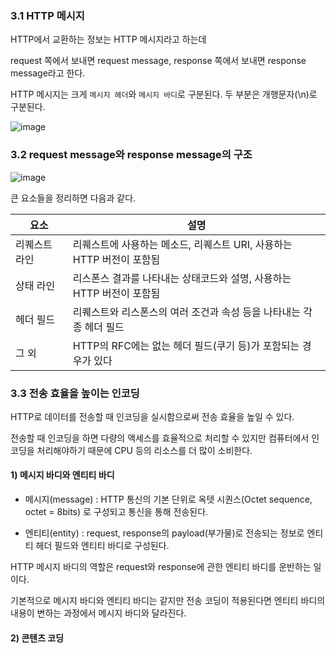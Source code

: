 ### 3.1 HTTP 메시지 

HTTP에서 교환하는 정보는 HTTP 메시지라고 하는데 

request 쪽에서 보내면 request message, response 쪽에서 보내면 response message라고 한다. 

HTTP 메시지는 크게 `메시지 헤더`와 `메시지 바디`로 구분된다. 두 부분은 개행문자(\n)로 구분된다. 

![image](https://user-images.githubusercontent.com/64796257/147628862-43a7fa0e-3ab4-493e-989b-12cb568b830c.png)

### 3.2 request message와 response message의 구조

![image](https://user-images.githubusercontent.com/64796257/147628909-ce1e6793-941e-48c8-a594-82f3115b72e8.png)

큰 요소들을 정리하면 다음과 같다.

| 요소 | 설명 | 
| --- | --- |
| 리퀘스트 라인 | 리퀘스트에 사용하는 메소드, 리퀘스트 URI, 사용하는 HTTP 버전이 포함됨 | 
| 상태 라인 | 리스폰스 결과를 나타내는 상태코드와 설명, 사용하는 HTTP 버전이 포함됨 | 
| 헤더 필드 | 리퀘스트와 리스폰스의 여러 조건과 속성 등을 나타내는 각종 헤더 필드 | 
| 그 외 | HTTP의 RFC에는 없는 헤더 필드(쿠기 등)가 포함되는 경우가 있다 | 

### 3.3 전송 효율을 높이는 인코딩

HTTP로 데이터를 전송할 때 인코딩을 실시함으로써 전송 효율을 높일 수 있다.

전송할 때 인코딩을 하면 다량의 액세스를 효율적으로 처리할 수 있지만 컴퓨터에서 인코딩을 처리해야하기 때문에 CPU 등의 리소스를 더 많이 소비한다.

#### 1) 메시지 바디와 엔티티 바디

- 메시지(message) : HTTP 통신의 기본 단위로 옥텟 시퀀스(Octet sequence, octet = 8bits) 로 구성되고 통신을 통해 전송된다.

- 엔티티(entity) : request, response의 payload(부가물)로 전송되는 정보로 엔티티 헤더 필드와 엔티티 바디로 구성된다.

HTTP 메시지 바디의 역할은 request와 response에 관한 엔티티 바디를 운반하는 일이다. 

기본적으로 메시지 바디와 엔티티 바디는 같지만 전송 코딩이 적용된다면 엔티티 바디의 내용이 변하는 과정에서 메시지 바디와 달라진다.

#### 2) 콘텐츠 코딩 









